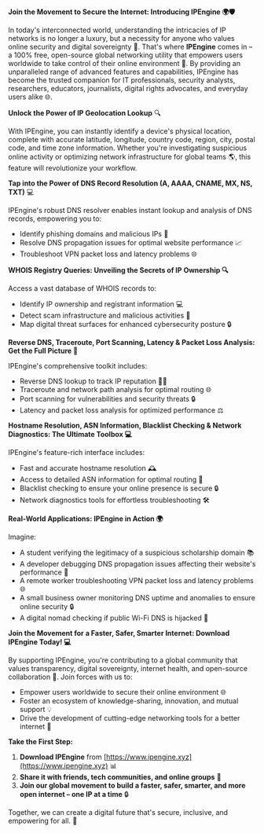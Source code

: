 **Join the Movement to Secure the Internet: Introducing IPEngine 🌍🛡️**

In today's interconnected world, understanding the intricacies of IP networks is no longer a luxury, but a necessity for anyone who values online security and digital sovereignty 📡. That's where **IPEngine** comes in – a 100% free, open-source global networking utility that empowers users worldwide to take control of their online environment 🔑. By providing an unparalleled range of advanced features and capabilities, IPEngine has become the trusted companion for IT professionals, security analysts, researchers, educators, journalists, digital rights advocates, and everyday users alike 🌐.

**Unlock the Power of IP Geolocation Lookup** 🔍

With IPEngine, you can instantly identify a device's physical location, complete with accurate latitude, longitude, country code, region, city, postal code, and time zone information. Whether you're investigating suspicious online activity or optimizing network infrastructure for global teams 🌎, this feature will revolutionize your workflow.

**Tap into the Power of DNS Record Resolution (A, AAAA, CNAME, MX, NS, TXT)** 💻

IPEngine's robust DNS resolver enables instant lookup and analysis of DNS records, empowering you to:

* Identify phishing domains and malicious IPs 🚨
* Resolve DNS propagation issues for optimal website performance 📈
* Troubleshoot VPN packet loss and latency problems 🌐

**WHOIS Registry Queries: Unveiling the Secrets of IP Ownership 🔍**

Access a vast database of WHOIS records to:

* Identify IP ownership and registrant information 💻
* Detect scam infrastructure and malicious activities 🚨
* Map digital threat surfaces for enhanced cybersecurity posture 🔒

**Reverse DNS, Traceroute, Port Scanning, Latency & Packet Loss Analysis: Get the Full Picture 📡**

IPEngine's comprehensive toolkit includes:

* Reverse DNS lookup to track IP reputation 🕵️‍♂️
* Traceroute and network path analysis for optimal routing 🌐
* Port scanning for vulnerabilities and security threats 🔒
* Latency and packet loss analysis for optimized performance ⚖️

**Hostname Resolution, ASN Information, Blacklist Checking & Network Diagnostics: The Ultimate Toolbox 💻**

IPEngine's feature-rich interface includes:

* Fast and accurate hostname resolution 🕰️
* Access to detailed ASN information for optimal routing 🔎
* Blacklist checking to ensure your online presence is secure 🔒
* Network diagnostics tools for effortless troubleshooting 🛠

**Real-World Applications: IPEngine in Action 🌍**

Imagine:

* A student verifying the legitimacy of a suspicious scholarship domain 📚
* A developer debugging DNS propagation issues affecting their website's performance 🤖
* A remote worker troubleshooting VPN packet loss and latency problems 🌐
* A small business owner monitoring DNS uptime and anomalies to ensure online security 🔒
* A digital nomad checking if public Wi-Fi DNS is hijacked 🚀

**Join the Movement for a Faster, Safer, Smarter Internet: Download IPEngine Today! 💻**

By supporting IPEngine, you're contributing to a global community that values transparency, digital sovereignty, internet health, and open-source collaboration 🔑. Join forces with us to:

* Empower users worldwide to secure their online environment 🌐
* Foster an ecosystem of knowledge-sharing, innovation, and mutual support 💡
* Drive the development of cutting-edge networking tools for a better internet 🚀

**Take the First Step:**

1. **Download IPEngine** from [https://www.ipengine.xyz](https://www.ipengine.xyz) 📊
2. **Share it with friends, tech communities, and online groups** 🤝
3. **Join our global movement to build a faster, safer, smarter, and more open internet – one IP at a time** 🔒

Together, we can create a digital future that's secure, inclusive, and empowering for all. 🌟